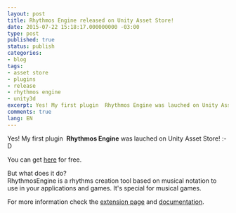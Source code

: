 ```yaml
---
layout: post
title: Rhythmos Engine released on Unity Asset Store!
date: 2015-07-22 15:18:17.000000000 -03:00
type: post
published: true
status: publish
categories:
- blog
tags:
- asset store
- plugins
- release
- rhythmos engine
- unity3d
excerpt: Yes! My first plugin  Rhythmos Engine was lauched on Unity Asset Store! :-D
comments: true
lang: EN
---
```

<p>Yes! My first plugin  <strong>Rhythmos Engine</strong> was lauched on Unity Asset Store! :-D</p>

<p>You can get <a href="https://www.assetstore.unity3d.com/en/#!/content/39835">here</a> for free.</p>
<p>But what does it do?<br />
RhythmosEngine is a rhythms creation tool based on musical notation to use in your applications and games. It's special for musical games.</p>
<p>For more information check the <a href="{{site.baseurl | append: "/portfolio/rhythmos-engine/"}}">extension page</a> and <a href="https://drive.google.com/file/d/0B0spb4kkmET9UUVqUjBmSk5BeVk/view">documentation</a>.</p>
